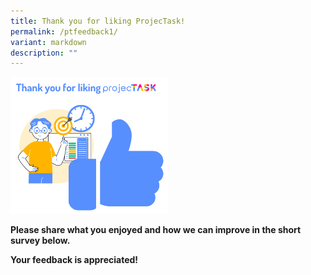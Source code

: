 ```yaml
---
title: Thank you for liking ProjecTask!
permalink: /ptfeedback1/
variant: markdown
description: ""
---
```

<p></p>
<p></p>
<div class="isomer-image-wrapper">
<img style="width: 50%;" height="auto" width="100%" alt="" src="/images/ProjecTask/ProjecTask_LIKE_cropped.png">
</div>
<p><strong>Please share what you enjoyed and how we can improve in the short survey below.</strong>
</p>
<p><strong>Your feedback is appreciated!</strong>
</p>